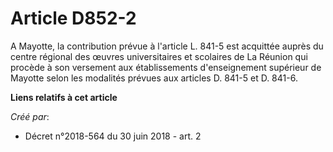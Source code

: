 # Article D852-2

A Mayotte, la contribution prévue à l'article L. 841-5 est acquittée auprès du centre régional des œuvres universitaires et
scolaires de La Réunion qui procède à son versement aux établissements d'enseignement supérieur de Mayotte selon les
modalités prévues aux articles D. 841-5 et D. 841-6.

**Liens relatifs à cet article**

_Créé par_:

  - Décret n°2018-564 du 30 juin 2018 - art. 2
